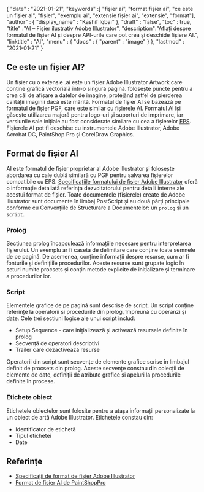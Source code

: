 {
  "date" : "2021-01-21",
  "keywords" :[ "fișier ai", "format fișier ai", "ce este un fișier ai", "fișier", "exemplu ai", "extensie fișier ai", "extensie", "format"],
  "author" : {
    "display_name" : "Kashif Iqbal"
},
  "draft" : "false",
  "toc" : true,
  "title" :"AI – Fișier ilustrativ Adobe Illustrator",
  "description":"Aflați despre formatul de fișier AI și despre API-urile care pot crea și deschide fișiere AI.",
  "linktitle" : "AI",
  "menu" : {
    "docs" : {
      "parent" : "image"
}
},
  "lastmod" : "2021-01-21"
}

## Ce este un fișier AI?

Un fișier cu o extensie .ai este un fișier Adobe Illustrator Artwork care conține grafică vectorială într-o singură pagină. folosește puncte pentru a crea căi de afișare a datelor de imagine, protejând astfel de pierderea calității imaginii dacă este mărită. Formatul de fișier AI se bazează pe formatul de fișier PGF, care este similar cu fișierele AI. Formatul AI își găsește utilizarea majoră pentru logo-uri și suporturi de imprimare, iar versiunile sale inițiale au fost considerate similare cu cea a fișierelor [EPS](/ro/page-description-language/eps/). Fișierele AI pot fi deschise cu instrumentele Adobe Illustrator, Adobe Acrobat DC, PaintShop Pro și CorelDraw Graphics.

## Format de fișier AI

AI este formatul de fișier proprietar al Adobe Illustrator și folosește abordarea cu cale dublă similară cu PGF pentru salvarea fișierelor compatibile cu EPS. [Specificațiile formatului de fișier Adobe Illustrator](https://web.archive.org/web/20150906044646/http://partners.adobe.com/public/developer/en/illustrator/sdk/AI7FileFormat.pdf) oferă o informație detaliată referința dezvoltatorului pentru detalii interne ale acestui format de fișier. Toate documentele (fișierele) create de Adobe Illustrator sunt documente în limbaj PostScript și au două părți principale conforme cu Convențiile de Structurare a Documentelor: un `prolog` și un `script`.

### Prolog

Secțiunea prolog încapsulează informațiile necesare pentru interpretarea fișierului. Un exemplu ar fi caseta de delimitare care conține toate semnele de pe pagină. De asemenea, conține informații despre resurse, cum ar fi fonturile și definițiile procedurilor. Aceste resurse sunt grupate logic în seturi numite procsets și conțin metode explicite de inițializare și terminare a procedurilor lor.

### Script

Elementele grafice de pe pagină sunt descrise de script. Un script conține referințe la operatorii și procedurile din prolog, împreună cu operanzi și date. Cele trei secțiuni logice ale unui script includ:

* Setup Sequence - care inițializează și activează resursele definite în prolog
* Secvență de operatori descriptivi
* Trailer care dezactivează resurse

Operatorii din script sunt secvențe de elemente grafice scrise în limbajul definit de procsets din prolog. Aceste secvențe constau din colecții de elemente de date, definiții de atribute grafice și apeluri la procedurile definite în procese.

### Etichete obiect

Etichetele obiectelor sunt folosite pentru a atașa informații personalizate la un obiect de artă Adobe Illustrator. Etichetele constau din:

* Identificator de etichetă
* Tipul etichetei
* Date

## Referințe
* [Specificații de format de fișier Adobe Illustrator](https://web.archive.org/web/20150906044646/http://partners.adobe.com/public/developer/en/illustrator/sdk/AI7FileFormat.pdf)
* [Format de fișier AI de PaintShopPro](https://www.paintshoppro.com/en/pages/ai-file/)


